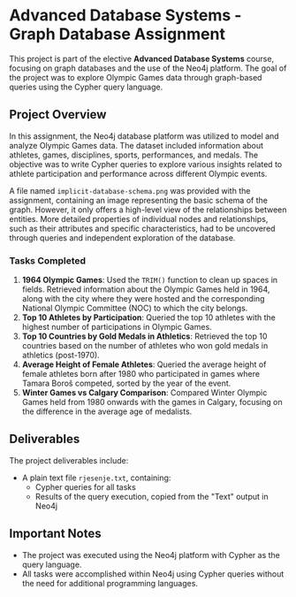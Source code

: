 # Advanced Database Systems - Graph Database Assignment

This project is part of the elective **Advanced Database Systems** course, focusing on graph databases and the use of the Neo4j platform. The goal of the project was to explore Olympic Games data through graph-based queries using the Cypher query language.

## Project Overview

In this assignment, the Neo4j database platform was utilized to model and analyze Olympic Games data. The dataset included information about athletes, games, disciplines, sports, performances, and medals. The objective was to write Cypher queries to explore various insights related to athlete participation and performance across different Olympic events.

A file named `implicit-database-schema.png` was provided with the assignment, containing an image representing the basic schema of the graph. However, it only offers a high-level view of the relationships between entities. More detailed properties of individual nodes and relationships, such as their attributes and specific characteristics, had to be uncovered through queries and independent exploration of the database.

### Tasks Completed

1. **1964 Olympic Games**: Used the `TRIM()` function to clean up spaces in fields. Retrieved information about the Olympic Games held in 1964, along with the city where they were hosted and the corresponding National Olympic Committee (NOC) to which the city belongs.
2. **Top 10 Athletes by Participation**: Queried the top 10 athletes with the highest number of participations in Olympic Games.
3. **Top 10 Countries by Gold Medals in Athletics**: Retrieved the top 10 countries based on the number of athletes who won gold medals in athletics (post-1970).
4. **Average Height of Female Athletes**: Queried the average height of female athletes born after 1980 who participated in games where Tamara Boroš competed, sorted by the year of the event.
5. **Winter Games vs Calgary Comparison**: Compared Winter Olympic Games held from 1980 onwards with the games in Calgary, focusing on the difference in the average age of medalists.

## Deliverables

The project deliverables include:
- A plain text file `rjesenje.txt`, containing:
  - Cypher queries for all tasks
  - Results of the query execution, copied from the "Text" output in Neo4j

## Important Notes

- The project was executed using the Neo4j platform with Cypher as the query language.
- All tasks were accomplished within Neo4j using Cypher queries without the need for additional programming languages.
